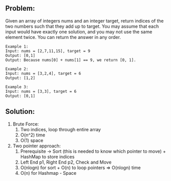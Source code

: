 ## Problem:

Given an array of integers nums and an integer target, return indices of the two numbers such that they add up to target.
You may assume that each input would have exactly one solution, and you may not use the same element twice.
You can return the answer in any order.

`Example 1:`\
`Input: nums = [2,7,11,15], target = 9`\
`Output: [0,1]`\
`Output: Because nums[0] + nums[1] == 9, we return [0, 1].`

`Example 2:`\
`Input: nums = [3,2,4], target = 6`\
`Output: [1,2]`

`Example 3:`\
`Input: nums = [3,3], target = 6`\
`Output: [0,1]`

## Solution:
1. Brute Force:
    1. Two indices, loop through entire array
    2. O(n^2) time
    3. O(1) space
2. Two pointer approach:
    1. Prerequisite -> Sort (this is needed to know which pointer to move) + HashMap to store indices
    2. Left End p1, Right End p2, Check and Move
    3. O(nlogn) for sort + O(n) to loop pointers => O(nlogn) time 
    4. O(n) for Hashmap - Space
